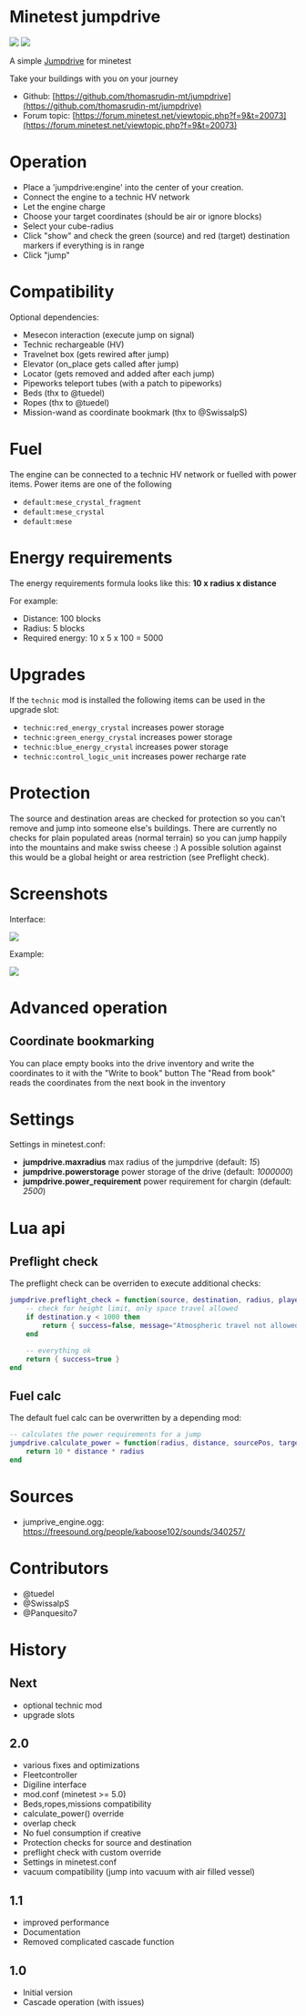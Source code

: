 Minetest jumpdrive
======

![](https://github.com/mt-mods/jumpdrive/workflows/luacheck/badge.svg)
![](https://github.com/mt-mods/jumpdrive/workflows/integration-test/badge.svg)


A simple [Jumpdrive](https://en.wikipedia.org/wiki/Jump_drive) for minetest

Take your buildings with you on your journey

* Github: [https://github.com/thomasrudin-mt/jumpdrive](https://github.com/thomasrudin-mt/jumpdrive)
* Forum topic: [https://forum.minetest.net/viewtopic.php?f=9&t=20073](https://forum.minetest.net/viewtopic.php?f=9&t=20073)

# Operation

* Place a 'jumpdrive:engine' into the center of your creation.
* Connect the engine to a technic HV network
* Let the engine charge
* Choose your target coordinates (should be air or ignore blocks)
* Select your cube-radius
* Click "show" and check the green (source) and red (target) destination markers if everything is in range
* Click "jump"

# Compatibility

Optional dependencies:
* Mesecon interaction (execute jump on signal)
* Technic rechargeable (HV)
* Travelnet box (gets rewired after jump)
* Elevator (on_place gets called after jump)
* Locator (gets removed and added after each jump)
* Pipeworks teleport tubes (with a patch to pipeworks)
* Beds (thx to @tuedel)
* Ropes (thx to @tuedel)
* Mission-wand as coordinate bookmark (thx to @SwissalpS)

# Fuel

The engine can be connected to a technic HV network or fuelled with power items.
Power items are one of the following
* `default:mese_crystal_fragment`
* `default:mese_crystal`
* `default:mese`

# Energy requirements

The energy requirements formula looks like this: **10 x radius x distance**

For example:
* Distance: 100 blocks
* Radius: 5 blocks
* Required energy: 10 x 5 x 100 = 5000

# Upgrades

If the `technic` mod is installed the following items can be used in the upgrade slot:
* `technic:red_energy_crystal` increases power storage
* `technic:green_energy_crystal` increases power storage
* `technic:blue_energy_crystal` increases power storage
* `technic:control_logic_unit` increases power recharge rate

# Protection

The source and destination areas are checked for protection so you can't remove and jump into someone else's buildings.
There are currently no checks for plain populated areas (normal terrain) so you can jump happily into the mountains and make swiss cheese :)
A possible solution against this would be a global height or area restriction (see Preflight check).


# Screenshots

Interface:

![](screenshots/screenshot_20180507_200309.png?raw=true)

Example:

![](screenshots/screenshot_20180507_200203.png?raw=true)

# Advanced operation

## Coordinate bookmarking

You can place empty books into the drive inventory and write the coordinates to it with the "Write to book" button
The "Read from book" reads the coordinates from the next book in the inventory

# Settings

Settings in minetest.conf:

* **jumpdrive.maxradius** max radius of the jumpdrive (default: *15*)
* **jumpdrive.powerstorage** power storage of the drive (default: *1000000*)
* **jumpdrive.power_requirement** power requirement for chargin (default: *2500*)

# Lua api

## Preflight check

The preflight check can be overriden to execute additional checks:

```lua
jumpdrive.preflight_check = function(source, destination, radius, player)
	-- check for height limit, only space travel allowed
	if destination.y < 1000 then
		return { success=false, message="Atmospheric travel not allowed!" }
	end

	-- everything ok
	return { success=true }
end
```

## Fuel calc

The default fuel calc can be overwritten by a depending mod:

```lua
-- calculates the power requirements for a jump
jumpdrive.calculate_power = function(radius, distance, sourcePos, targetPos)
	return 10 * distance * radius
end
```

# Sources

* jumprive_engine.ogg: https://freesound.org/people/kaboose102/sounds/340257/

# Contributors

* @tuedel
* @SwissalpS
* @Panquesito7

# History

## Next
* optional technic mod
* upgrade slots

## 2.0

* various fixes and optimizations
* Fleetcontroller
* Digiline interface
* mod.conf (minetest >= 5.0)
* Beds,ropes,missions compatibility
* calculate_power() override
* overlap check
* No fuel consumption if creative
* Protection checks for source and destination
* preflight check with custom override
* Settings in minetest.conf
* vacuum compatibility (jump into vacuum with air filled vessel)

## 1.1

* improved performance
* Documentation
* Removed complicated cascade function

## 1.0

* Initial version
* Cascade operation (with issues)
